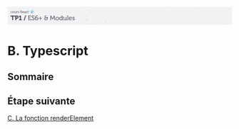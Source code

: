 <img src="images/readme/header-small.jpg" >

# B. Typescript <!-- omit in toc -->

## Sommaire <!-- omit in toc -->

## Étape suivante <!-- omit in toc -->
[C. La fonction renderElement](./D-renderelement.md)